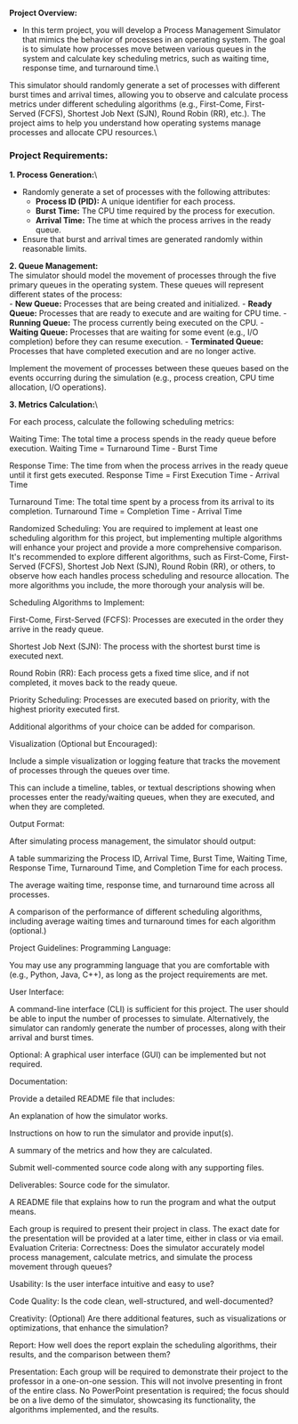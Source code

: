 **Project Overview:**

- In this term project, you will develop a Process Management Simulator that mimics the behavior of processes in an operating system. The goal is to simulate how processes move between various queues in the system and calculate key scheduling metrics, such as waiting time, response time, and turnaround time.\

This simulator should randomly generate a set of processes with different burst times and arrival times, allowing you to observe and calculate process metrics under different scheduling algorithms (e.g., First-Come, First-Served (FCFS), Shortest Job Next (SJN), Round Robin (RR), etc.). The project aims to help you understand how operating systems manage processes and allocate CPU resources.\

### Project Requirements:
**1. Process Generation:**\
- Randomly generate a set of processes with the following attributes:
    - **Process ID (PID):** A unique identifier for each process.
    - **Burst Time:** The CPU time required by the process for execution.
    - **Arrival Time:** The time at which the process arrives in the ready queue.
- Ensure that burst and arrival times are generated randomly within reasonable limits. 

**2. Queue Management:** \
The simulator should model the movement of processes through the five primary queues in the operating system. These queues will represent different states of the process: \
    - **New Queue:** Processes that are being created and initialized.
    - **Ready Queue:** Processes that are ready to execute and are waiting for CPU time.
    - **Running Queue:** The process currently being executed on the CPU.
    - **Waiting Queue:** Processes that are waiting for some event (e.g., I/O completion) before they can resume execution.
    - **Terminated Queue:** Processes that have completed execution and are no longer active.

Implement the movement of processes between these queues based on the events occurring during the simulation (e.g., process creation, CPU time allocation, I/O operations).

**3. Metrics Calculation:**\

For each process, calculate the following scheduling metrics:

Waiting Time: The total time a process spends in the ready queue before execution.
Waiting Time = Turnaround Time - Burst Time

Response Time: The time from when the process arrives in the ready queue until it first gets executed.
Response Time = First Execution Time - Arrival Time

Turnaround Time: The total time spent by a process from its arrival to its completion.
Turnaround Time = Completion Time - Arrival Time

Randomized Scheduling: You are required to implement at least one scheduling algorithm for this project, but implementing multiple algorithms will enhance your project and provide a more comprehensive comparison. It's recommended to explore different algorithms, such as First-Come, First-Served (FCFS), Shortest Job Next (SJN), Round Robin (RR), or others, to observe how each handles process scheduling and resource allocation. The more algorithms you include, the more thorough your analysis will be.

Scheduling Algorithms to Implement:

First-Come, First-Served (FCFS): Processes are executed in the order they arrive in the ready queue.

Shortest Job Next (SJN): The process with the shortest burst time is executed next.

Round Robin (RR): Each process gets a fixed time slice, and if not completed, it moves back to the ready queue.

Priority Scheduling: Processes are executed based on priority, with the highest priority executed first.

Additional algorithms of your choice can be added for comparison.

Visualization (Optional but Encouraged):

Include a simple visualization or logging feature that tracks the movement of processes through the queues over time.

This can include a timeline, tables, or textual descriptions showing when processes enter the ready/waiting queues, when they are executed, and when they are completed.

Output Format:

After simulating process management, the simulator should output:

A table summarizing the Process ID, Arrival Time, Burst Time, Waiting Time, Response Time, Turnaround Time, and Completion Time for each process.

The average waiting time, response time, and turnaround time across all processes.

A comparison of the performance of different scheduling algorithms, including average waiting times and turnaround times for each algorithm (optional.)

Project Guidelines:
Programming Language:

You may use any programming language that you are comfortable with (e.g., Python, Java, C++), as long as the project requirements are met.

User Interface:

A command-line interface (CLI) is sufficient for this project. The user should be able to input the number of processes to simulate. Alternatively, the simulator can randomly generate the number of processes, along with their arrival and burst times.

Optional: A graphical user interface (GUI) can be implemented but not required.

Documentation:

Provide a detailed README file that includes:

An explanation of how the simulator works.

Instructions on how to run the simulator and provide input(s).

A summary of the metrics and how they are calculated.

Submit well-commented source code along with any supporting files.

 

Deliverables:
Source code for the simulator.

A README file that explains how to run the program and what the output means.

Each group is required to present their project in class. The exact date for the presentation will be provided at a later time, either in class or via email.
Evaluation Criteria:
Correctness: Does the simulator accurately model process management, calculate metrics, and simulate the process movement through queues?

Usability: Is the user interface intuitive and easy to use?

Code Quality: Is the code clean, well-structured, and well-documented?

Creativity: (Optional) Are there additional features, such as visualizations or optimizations, that enhance the simulation?

Report: How well does the report explain the scheduling algorithms, their results, and the comparison between them?

Presentation: Each group will be required to demonstrate their project to the professor in a one-on-one session. This will not involve presenting in front of the entire class. No PowerPoint presentation is required; the focus should be on a live demo of the simulator, showcasing its functionality, the algorithms implemented, and the results.
